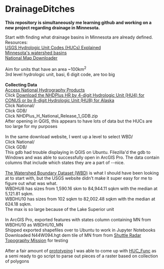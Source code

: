 # DrainageDitches
**This repository is simultaneously me learning github and working on a new project regarding drainage in Minnesota.**

Start with finding what drainage basins in Minnesota are already defined.\
Resources:\
[USGS Hydrologic Unit Codes (HUCs) Explained](https://nas.er.usgs.gov/hucs.aspx)\
[Minnesota's watershed basins](https://www.dnr.state.mn.us/watersheds/map.html)\
[National Map Downloader](https://apps.nationalmap.gov/downloader/#/)\
\
Aim for units that have an area ~100km<sup>2</sup>\
3rd level hydrologic unit, basi, 6 digit code, are too big\
\
**Collecting Data**\
[Access National Hydrography Products](https://www.usgs.gov/national-hydrography/access-national-hydrography-products)\
Click [Download the NHDPlus HR by 4-digit Hydrologic Unit (HU4) for CONUS or by 8-digit Hydrologic Unit (HU8) for Alaska](https://prd-tnm.s3.amazonaws.com/index.html?prefix=StagedProducts/Hydrography/NHDPlusHR/)\
Click National/\
Click GDB/\
Click NHDPlus_H_National_Release_1_GDB.zip\
After opening in QGIS, this appears to have lots of data but the HUCs are too large for my purposes\
\
In the same download website, I went up a level to select WBD/\
Click National/\
Click GDB/\
This gdb had trouble displaying in QGIS on Ubuntu. Filezilla'd the gdb to Windows and was able to successfully open in ArcGIS Pro. The data contain columns that include which states they are a part of --nice. \
\
[The Watershed Boundary Dataset (WBD)](https://www.usgs.gov/media/images/wbd-v231-model-poster-12202021) is what I should have been looking at to start with, but the USGS website didn't make it super easy for me to figure out what was what.\
WBDHU8 has sizes from 1,590.16 skm to 84,944.11 sqkm with the median at 5,121.81 sqkm.\
WBDHU10 has sizes from 102 sqkm to 82,002.48 sqkm with the median at 624.18 sqkm.\
The max is so large because of the Lake Superior unit\
\
In ArcGIS Pro, exported features with states column containing MN from WBDHU10 as WBDHU10_MN\
Shipped exported shapefiles over to Ubuntu to work in Jupyter Notebooks\
Downloaded N44W094.hgt dem tile of MN from from [Shuttle Radar Topography Mission](https://dwtkns.com/srtm30m/) for testing\
\
After a fair amount of [prototyping](https://github.com/jesse-schewe/DrainageDitches/blob/main/HUC.ipynb) I was able to come up with [HUC_Func](https://github.com/jesse-schewe/DrainageDitches/blob/main/HUC_Func.ipynb) as a semi ready to go script to parse out pieces of a raster based on collection of polygons

